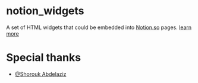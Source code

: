 # notion_widgets
A set of HTML widgets that could be embedded into [Notion.so](https://www.notion.so/) pages.
[learn more](https://blog.shorouk.dev/notion-widgets-gallery/)

# Special thanks
* [@Shorouk Abdelaziz](https://github.com/ShoroukAziz)
